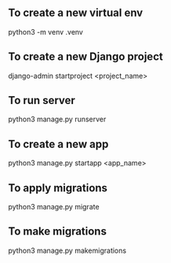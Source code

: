 ## To create a new virtual env

python3 -m venv .venv

## To create a new Django project

django-admin startproject <project_name>

## To run server

python3 manage.py runserver

## To create a new app

python3 manage.py startapp <app_name>

## To apply migrations

python3 manage.py migrate

## To make migrations

python3 manage.py makemigrations
